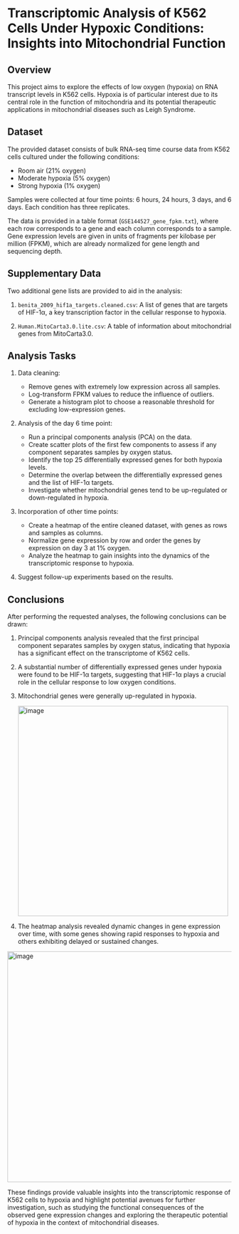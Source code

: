 # Transcriptomic Analysis of K562 Cells Under Hypoxic Conditions: Insights into Mitochondrial Function

## Overview

This project aims to explore the effects of low oxygen (hypoxia) on RNA transcript levels in K562 cells. Hypoxia is of particular interest due to its central role in the function of mitochondria and its potential therapeutic applications in mitochondrial diseases such as Leigh Syndrome.

## Dataset

The provided dataset consists of bulk RNA-seq time course data from K562 cells cultured under the following conditions:

- Room air (21% oxygen)
- Moderate hypoxia (5% oxygen)
- Strong hypoxia (1% oxygen)

Samples were collected at four time points: 6 hours, 24 hours, 3 days, and 6 days. Each condition has three replicates.

The data is provided in a table format (`GSE144527_gene_fpkm.txt`), where each row corresponds to a gene and each column corresponds to a sample. Gene expression levels are given in units of fragments per kilobase per million (FPKM), which are already normalized for gene length and sequencing depth.

## Supplementary Data

Two additional gene lists are provided to aid in the analysis:

1. `benita_2009_hif1a_targets.cleaned.csv`: A list of genes that are targets of HIF-1α, a key transcription factor in the cellular response to hypoxia.

2. `Human.MitoCarta3.0.lite.csv`: A table of information about mitochondrial genes from MitoCarta3.0.

## Analysis Tasks

1. Data cleaning:
   - Remove genes with extremely low expression across all samples.
   - Log-transform FPKM values to reduce the influence of outliers.
   - Generate a histogram plot to choose a reasonable threshold for excluding low-expression genes.

2. Analysis of the day 6 time point:
   - Run a principal components analysis (PCA) on the data.
   - Create scatter plots of the first few components to assess if any component separates samples by oxygen status.
   - Identify the top 25 differentially expressed genes for both hypoxia levels.
   - Determine the overlap between the differentially expressed genes and the list of HIF-1α targets.
   - Investigate whether mitochondrial genes tend to be up-regulated or down-regulated in hypoxia.

3. Incorporation of other time points:
   - Create a heatmap of the entire cleaned dataset, with genes as rows and samples as columns.
   - Normalize gene expression by row and order the genes by expression on day 3 at 1% oxygen.
   - Analyze the heatmap to gain insights into the dynamics of the transcriptomic response to hypoxia.

4. Suggest follow-up experiments based on the results.

## Conclusions

After performing the requested analyses, the following conclusions can be drawn:

1. Principal components analysis revealed that the first principal component separates samples by oxygen status, indicating that hypoxia has a significant effect on the transcriptome of K562 cells.

2. A substantial number of differentially expressed genes under hypoxia were found to be HIF-1α targets, suggesting that HIF-1α plays a crucial role in the cellular response to low oxygen conditions.

3. Mitochondrial genes were generally up-regulated in hypoxia.

   <img width="472" alt="image" src="https://github.com/Shloka12/k562-hypoxia-rnaseq-analysis/assets/67782856/7c449fd2-eed1-4a89-9b51-96c1a6fb47db">


4. The heatmap analysis revealed dynamic changes in gene expression over time, with some genes showing rapid responses to hypoxia and others exhibiting delayed or sustained changes.


<img width="518" alt="image" src="https://github.com/Shloka12/k562-hypoxia-rnaseq-analysis/assets/67782856/505388e4-6a48-4746-b6ce-f5a52dd81dfa">


These findings provide valuable insights into the transcriptomic response of K562 cells to hypoxia and highlight potential avenues for further investigation, such as studying the functional consequences of the observed gene expression changes and exploring the therapeutic potential of hypoxia in the context of mitochondrial diseases.

